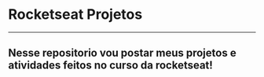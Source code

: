 # Rocketseat Projetos
---
Nesse repositorio vou postar meus projetos e atividades feitos no curso da rocketseat!
- 


